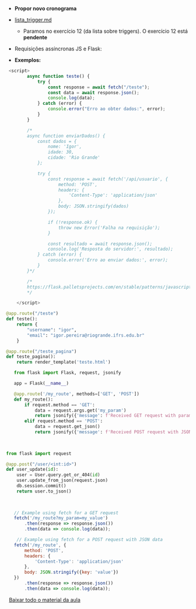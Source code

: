 * **Propor novo cronograma**

* [lista_trigger.md](https://github.com/IgorAvilaPereira/pbd2025_1sem/blob/main/9_aula/lista_trigger_and_functions.md)

  * Paramos no exercício 12 (da lista sobre triggers). O exercício 12 está __pendente__

* Requisições assíncronas JS e Flask:

* **Exemplos:**

```js
 <script>
        async function teste() {
            try {
                const response = await fetch("/teste");
                const data = await response.json();
                console.log(data);
            } catch (error) {
                console.error("Erro ao obter dados:", error);
            }
        }

        /*
        async function enviarDados() {
            const dados = {
                nome: 'Igor',
                idade: 30,
                cidade: 'Rio Grande'
            };

            try {
                const response = await fetch('/api/usuario', {
                    method: 'POST',
                    headers: {
                        'Content-Type': 'application/json'
                    },
                    body: JSON.stringify(dados)
                });

                if (!response.ok) {
                    throw new Error('Falha na requisição');
                }

                const resultado = await response.json();
                console.log('Resposta do servidor:', resultado);
            } catch (error) {
                console.error('Erro ao enviar dados:', error);
            }
        }*/

        /*
        https://flask.palletsprojects.com/en/stable/patterns/javascript/
        */

    </script>
```

```python
@app.route("/teste")
def teste():    
    return {
        "username": "igor",
        "email": "igor.pereira@riogrande.ifrs.edu.br"
    }

@app.route("/teste_pagina")
def teste_pagina():    
    return render_template('teste.html')   
```


```python
   from flask import Flask, request, jsonify

   app = Flask(__name__)

   @app.route('/my_route', methods=['GET', 'POST'])
   def my_route():
       if request.method == 'GET':
           data = request.args.get('my_param')
           return jsonify({'message': f'Received GET request with parameter: {data}'})
       elif request.method == 'POST':
           data = request.get_json()
           return jsonify({'message': f'Received POST request with JSON data: {data}'})           
          
      
```

```python
from flask import request

@app.post("/user/<int:id>")
def user_update(id):
    user = User.query.get_or_404(id)
    user.update_from_json(request.json)
    db.session.commit()
    return user.to_json()
           
```          

```javascript           
           
   // Example using fetch for a GET request
   fetch('/my_route?my_param=my_value')
       .then(response => response.json())
       .then(data => console.log(data));

    // Example using fetch for a POST request with JSON data
   fetch('/my_route', {
       method: 'POST',
       headers: {
           'Content-Type': 'application/json'
       },
       body: JSON.stringify({key: 'value'})
   })
       .then(response => response.json())
       .then(data => console.log(data));
 ```

&nbsp;
[Baixar todo o material da aula](https://download-directory.github.io/?url=http://github.com/IgorAvilaPereira/pbd2025_1sem/tree/main/./11_aula)
